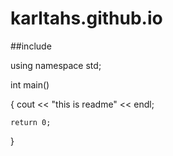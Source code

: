 karltahs.github.io
==================
##include<iostream>

using namespace std;

int main()

{
    cout << "this is readme" << endl;
    
    return 0;
    
}
